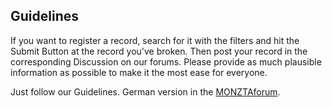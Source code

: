 ## Guidelines
If you want to register a record, search for it with the filters and hit the Submit Button at the record you've broken. Then post your record in the corresponding Discussion on our forums. Please provide as much plausible information as possible to make it the most ease for everyone.

Just follow our Guidelines. German version in the [MONZTAforum](https://forum.monzta.net/d/115-monztarecord-guidelines).
